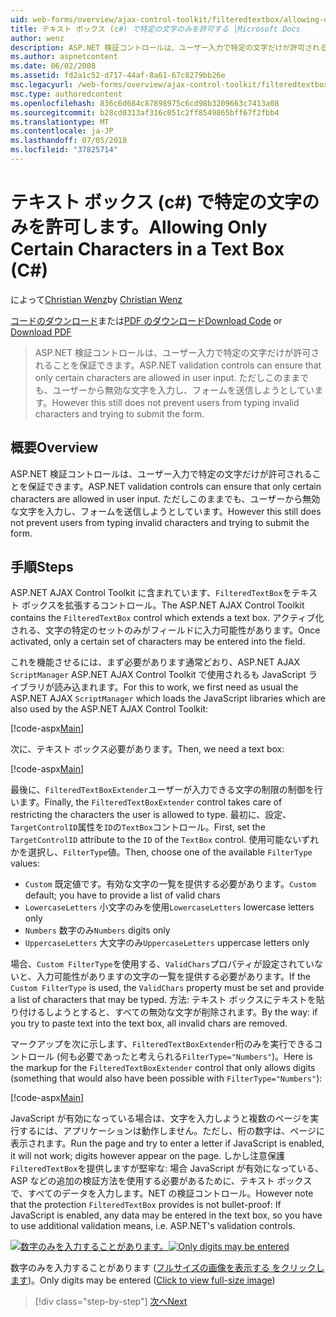 ```yaml
---
uid: web-forms/overview/ajax-control-toolkit/filteredtextbox/allowing-only-certain-characters-in-a-text-box-cs
title: テキスト ボックス (c#) で特定の文字のみを許可する |Microsoft Docs
author: wenz
description: ASP.NET 検証コントロールは、ユーザー入力で特定の文字だけが許可されることを保証できます。 ただしこれができない無効な入力からユーザー.
ms.author: aspnetcontent
ms.date: 06/02/2008
ms.assetid: fd2a1c52-d717-44af-8a61-67c8279bb26e
msc.legacyurl: /web-forms/overview/ajax-control-toolkit/filteredtextbox/allowing-only-certain-characters-in-a-text-box-cs
msc.type: authoredcontent
ms.openlocfilehash: 836c6d684c87898975c6cd98b3209663c7413a08
ms.sourcegitcommit: b28cd0313af316c051c2ff8549865bff67f2fbb4
ms.translationtype: MT
ms.contentlocale: ja-JP
ms.lasthandoff: 07/05/2018
ms.locfileid: "37825714"
---
```

<a name="allowing-only-certain-characters-in-a-text-box-c"></a><span data-ttu-id="e5fa5-104">テキスト ボックス (c#) で特定の文字のみを許可します。</span><span class="sxs-lookup"><span data-stu-id="e5fa5-104">Allowing Only Certain Characters in a Text Box (C#)</span></span>
====================
<span data-ttu-id="e5fa5-105">によって[Christian Wenz](https://github.com/wenz)</span><span class="sxs-lookup"><span data-stu-id="e5fa5-105">by [Christian Wenz](https://github.com/wenz)</span></span>

<span data-ttu-id="e5fa5-106">[コードのダウンロード](http://download.microsoft.com/download/4/c/2/4c2def7a-0d23-4055-91f9-1f18504167d7/FilteredTextBox0.cs.zip)または[PDF のダウンロード](http://download.microsoft.com/download/b/6/a/b6ae89ee-df69-4c87-9bfb-ad1eb2b23373/filteredtextbox0CS.pdf)</span><span class="sxs-lookup"><span data-stu-id="e5fa5-106">[Download Code](http://download.microsoft.com/download/4/c/2/4c2def7a-0d23-4055-91f9-1f18504167d7/FilteredTextBox0.cs.zip) or [Download PDF](http://download.microsoft.com/download/b/6/a/b6ae89ee-df69-4c87-9bfb-ad1eb2b23373/filteredtextbox0CS.pdf)</span></span>

> <span data-ttu-id="e5fa5-107">ASP.NET 検証コントロールは、ユーザー入力で特定の文字だけが許可されることを保証できます。</span><span class="sxs-lookup"><span data-stu-id="e5fa5-107">ASP.NET validation controls can ensure that only certain characters are allowed in user input.</span></span> <span data-ttu-id="e5fa5-108">ただしこのままでも、ユーザーから無効な文字を入力し、フォームを送信しようとしています。</span><span class="sxs-lookup"><span data-stu-id="e5fa5-108">However this still does not prevent users from typing invalid characters and trying to submit the form.</span></span>


## <a name="overview"></a><span data-ttu-id="e5fa5-109">概要</span><span class="sxs-lookup"><span data-stu-id="e5fa5-109">Overview</span></span>

<span data-ttu-id="e5fa5-110">ASP.NET 検証コントロールは、ユーザー入力で特定の文字だけが許可されることを保証できます。</span><span class="sxs-lookup"><span data-stu-id="e5fa5-110">ASP.NET validation controls can ensure that only certain characters are allowed in user input.</span></span> <span data-ttu-id="e5fa5-111">ただしこのままでも、ユーザーから無効な文字を入力し、フォームを送信しようとしています。</span><span class="sxs-lookup"><span data-stu-id="e5fa5-111">However this still does not prevent users from typing invalid characters and trying to submit the form.</span></span>

## <a name="steps"></a><span data-ttu-id="e5fa5-112">手順</span><span class="sxs-lookup"><span data-stu-id="e5fa5-112">Steps</span></span>

<span data-ttu-id="e5fa5-113">ASP.NET AJAX Control Toolkit に含まれています、`FilteredTextBox`をテキスト ボックスを拡張するコントロール。</span><span class="sxs-lookup"><span data-stu-id="e5fa5-113">The ASP.NET AJAX Control Toolkit contains the `FilteredTextBox` control which extends a text box.</span></span> <span data-ttu-id="e5fa5-114">アクティブ化される、文字の特定のセットのみがフィールドに入力可能性があります。</span><span class="sxs-lookup"><span data-stu-id="e5fa5-114">Once activated, only a certain set of characters may be entered into the field.</span></span>

<span data-ttu-id="e5fa5-115">これを機能させるには、まず必要があります通常どおり、ASP.NET AJAX `ScriptManager` ASP.NET AJAX Control Toolkit で使用されるも JavaScript ライブラリが読み込まれます。</span><span class="sxs-lookup"><span data-stu-id="e5fa5-115">For this to work, we first need as usual the ASP.NET AJAX `ScriptManager` which loads the JavaScript libraries which are also used by the ASP.NET AJAX Control Toolkit:</span></span>

[!code-aspx[Main](allowing-only-certain-characters-in-a-text-box-cs/samples/sample1.aspx)]

<span data-ttu-id="e5fa5-116">次に、テキスト ボックス必要があります。</span><span class="sxs-lookup"><span data-stu-id="e5fa5-116">Then, we need a text box:</span></span>

[!code-aspx[Main](allowing-only-certain-characters-in-a-text-box-cs/samples/sample2.aspx)]

<span data-ttu-id="e5fa5-117">最後に、`FilteredTextBoxExtender`ユーザーが入力できる文字の制限の制御を行います。</span><span class="sxs-lookup"><span data-stu-id="e5fa5-117">Finally, the `FilteredTextBoxExtender` control takes care of restricting the characters the user is allowed to type.</span></span> <span data-ttu-id="e5fa5-118">最初に、設定、`TargetControlID`属性を`ID`の`TextBox`コントロール。</span><span class="sxs-lookup"><span data-stu-id="e5fa5-118">First, set the `TargetControlID` attribute to the `ID` of the `TextBox` control.</span></span> <span data-ttu-id="e5fa5-119">使用可能ないずれかを選択し、`FilterType`値。</span><span class="sxs-lookup"><span data-stu-id="e5fa5-119">Then, choose one of the available `FilterType` values:</span></span>

- <span data-ttu-id="e5fa5-120">`Custom` 既定値です。有効な文字の一覧を提供する必要があります。</span><span class="sxs-lookup"><span data-stu-id="e5fa5-120">`Custom` default; you have to provide a list of valid chars</span></span>
- <span data-ttu-id="e5fa5-121">`LowercaseLetters` 小文字のみを使用</span><span class="sxs-lookup"><span data-stu-id="e5fa5-121">`LowercaseLetters` lowercase letters only</span></span>
- <span data-ttu-id="e5fa5-122">`Numbers` 数字のみ</span><span class="sxs-lookup"><span data-stu-id="e5fa5-122">`Numbers` digits only</span></span>
- <span data-ttu-id="e5fa5-123">`UppercaseLetters` 大文字のみ</span><span class="sxs-lookup"><span data-stu-id="e5fa5-123">`UppercaseLetters` uppercase letters only</span></span>

<span data-ttu-id="e5fa5-124">場合、`Custom FilterType`を使用する、`ValidChars`プロパティが設定されていないと、入力可能性がありますの文字の一覧を提供する必要があります。</span><span class="sxs-lookup"><span data-stu-id="e5fa5-124">If the `Custom FilterType` is used, the `ValidChars` property must be set and provide a list of characters that may be typed.</span></span> <span data-ttu-id="e5fa5-125">方法: テキスト ボックスにテキストを貼り付けるしようとすると、すべての無効な文字が削除されます。</span><span class="sxs-lookup"><span data-stu-id="e5fa5-125">By the way: if you try to paste text into the text box, all invalid chars are removed.</span></span>

<span data-ttu-id="e5fa5-126">マークアップを次に示します、`FilteredTextBoxExtender`桁のみを実行できるコントロール (何も必要であったと考えられる`FilterType="Numbers"`)。</span><span class="sxs-lookup"><span data-stu-id="e5fa5-126">Here is the markup for the `FilteredTextBoxExtender` control that only allows digits (something that would also have been possible with `FilterType="Numbers"`):</span></span>

[!code-aspx[Main](allowing-only-certain-characters-in-a-text-box-cs/samples/sample3.aspx)]

<span data-ttu-id="e5fa5-127">JavaScript が有効になっている場合は、文字を入力しようと複数のページを実行するには、アプリケーションは動作しません。ただし、桁の数字は、ページに表示されます。</span><span class="sxs-lookup"><span data-stu-id="e5fa5-127">Run the page and try to enter a letter if JavaScript is enabled, it will not work; digits however appear on the page.</span></span> <span data-ttu-id="e5fa5-128">しかし注意保護`FilteredTextBox`を提供しますが堅牢な: 場合 JavaScript が有効になっている、ASP などの追加の検証方法を使用する必要があるために、テキスト ボックスで、すべてのデータを入力します。NET の検証コントロール。</span><span class="sxs-lookup"><span data-stu-id="e5fa5-128">However note that the protection `FilteredTextBox` provides is not bullet-proof: If JavaScript is enabled, any data may be entered in the text box, so you have to use additional validation means, i.e. ASP.NET's validation controls.</span></span>


<span data-ttu-id="e5fa5-129">[![数字のみを入力することがあります。](allowing-only-certain-characters-in-a-text-box-cs/_static/image2.png)](allowing-only-certain-characters-in-a-text-box-cs/_static/image1.png)</span><span class="sxs-lookup"><span data-stu-id="e5fa5-129">[![Only digits may be entered](allowing-only-certain-characters-in-a-text-box-cs/_static/image2.png)](allowing-only-certain-characters-in-a-text-box-cs/_static/image1.png)</span></span>

<span data-ttu-id="e5fa5-130">数字のみを入力することがあります ([フルサイズの画像を表示する をクリックします](allowing-only-certain-characters-in-a-text-box-cs/_static/image3.png))。</span><span class="sxs-lookup"><span data-stu-id="e5fa5-130">Only digits may be entered ([Click to view full-size image](allowing-only-certain-characters-in-a-text-box-cs/_static/image3.png))</span></span>

> [!div class="step-by-step"]
> [<span data-ttu-id="e5fa5-131">次へ</span><span class="sxs-lookup"><span data-stu-id="e5fa5-131">Next</span></span>](allowing-only-certain-characters-in-a-text-box-vb.md)
